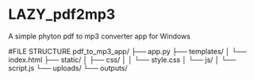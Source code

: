# LAZY_pdf2mp3
A simple phyton pdf to mp3 converter app for Windows

#FILE STRUCTURE
pdf_to_mp3_app/
├── app.py
├── templates/
│   └── index.html
├── static/
│   ├── css/
│   │   └── style.css
│   └── js/
│       └── script.js
└── uploads/
└── outputs/

